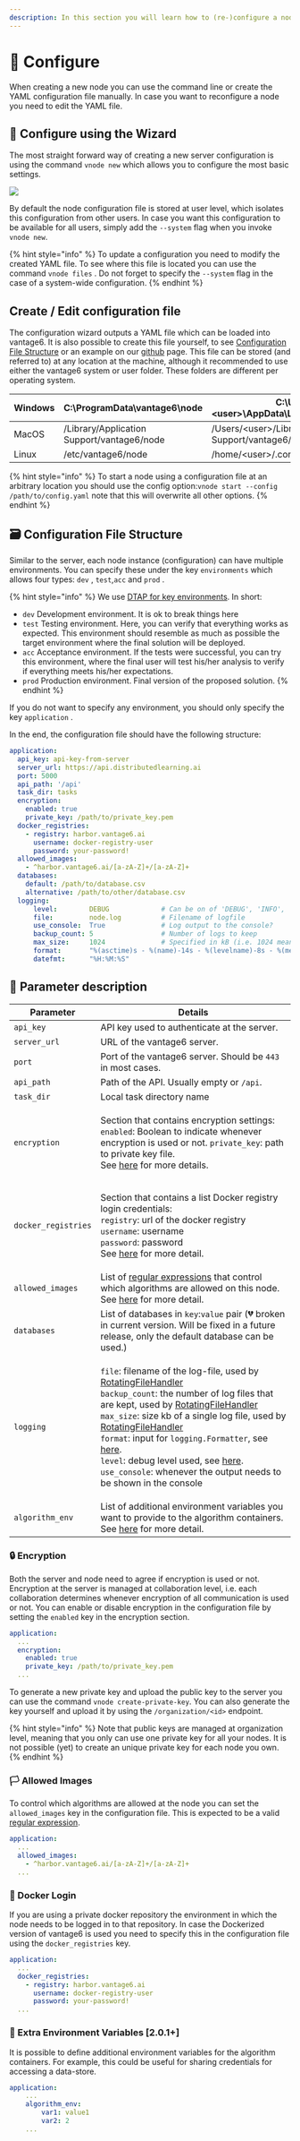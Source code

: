```yaml
---
description: In this section you will learn how to (re-)configure a nod
---
```


# 📃 Configure

When creating a new node you can use the command line or create the YAML configuration file manually. In case you want to reconfigure a node you need to edit the YAML file.&#x20;

## :mage: Configure using the Wizard

The most straight forward way of creating a new server configuration is using the command `vnode new` which allows you to configure the most basic settings.

![](<../../.gitbook/assets/vnodenew (1).jpg>)

By default the node configuration file is stored at user level, which isolates this configuration from other users. In case you want this configuration to be available for all users, simply add the `--system` flag when you invoke `vnode new`.

{% hint style="info" %}
To update a configuration you need to modify the created YAML file. To see where this file is located you can use the command `vnode files` . Do not forget to specify the `--system` flag in the case of a system-wide configuration.
{% endhint %}

## Create / Edit configuration file

The configuration wizard outputs a YAML file which can be loaded into vantage6. It is also possible to create this file yourself, to see [Configuration File Structure](./#configuration-file-structure) or an example on our [github](https://github.com/iknl/ppdli) page. This file can be stored (and referred to) at any location at the machine, although it recommended to use either the vantage6 system or user folder. These folders are different per operating system.

| Windows | C:\ProgramData\vantage6\node               | C:\Users\\\<user>\AppData\Local\vantage6\node            |
| ------- | ------------------------------------------ | -------------------------------------------------------- |
| MacOS   | /Library/Application Support/vantage6/node | /Users/\<user>/Library/Application Support/vantage6/node |
| Linux   | /etc/vantage6/node                         | /home/\<user>/.config/vantage6/node                      |

{% hint style="info" %}
To start a node using a configuration file at an arbitrary location you should use the config option:`vnode start --config /path/to/config.yaml` note that this will overwrite all other options.
{% endhint %}

## 🗃 Configuration File Structure

Similar to the server, each node instance (configuration) can have multiple environments. You can specify these under the key `environments` which allows four types: `dev` , `test`,`acc` and `prod` .

{% hint style="info" %}
We use [DTAP for key environments](https://en.wikipedia.org/wiki/Development,\_testing,\_acceptance\_and\_production). In short:

* `dev` Development environment. It is ok to break things here
* `test` Testing environment. Here, you can verify that everything works as expected. This environment should resemble as much as possible the target environment where the final solution will be deployed.
* `acc` Acceptance environment. If the tests were successful, you can try this environment, where the final user will test  his/her analysis to verify if everything meets his/her expectations.
* `prod` Production environment. Final version of the proposed solution.
{% endhint %}

If you do not want to specify any environment, you should only specify the key `application` .

In the end, the configuration file should have the following structure:

```yaml
application:
  api_key: api-key-from-server
  server_url: https://api.distributedlearning.ai
  port: 5000
  api_path: '/api'
  task_dir: tasks
  encryption:
    enabled: true
    private_key: /path/to/private_key.pem
  docker_registries:
    - registry: harbor.vantage6.ai
      username: docker-registry-user
      password: your-password!
  allowed_images:
    - ^harbor.vantage6.ai/[a-zA-Z]+/[a-zA-Z]+
  databases:
    default: /path/to/database.csv
    alternative: /path/to/other/database.csv
  logging:
      level:        DEBUG             # Can be on of 'DEBUG', 'INFO', 'WARNING', 'ERROR', 'CRITICAL'
      file:         node.log          # Filename of logfile
      use_console:  True              # Log output to the console?
      backup_count: 5                 # Number of logs to keep
      max_size:     1024              # Specified in kB (i.e. 1024 means a maximum file size of 1MB)
      format:       "%(asctime)s - %(name)-14s - %(levelname)-8s - %(message)s"
      datefmt:      "%H:%M:%S"
```

## 📰 Parameter description

| Parameter           | Details                                                                                                                                                                                                                                                                                                                                                                                                                                                                                                                                                                                                                                                                                                                                                                                                                                                                                                                                                                                |
| ------------------- | -------------------------------------------------------------------------------------------------------------------------------------------------------------------------------------------------------------------------------------------------------------------------------------------------------------------------------------------------------------------------------------------------------------------------------------------------------------------------------------------------------------------------------------------------------------------------------------------------------------------------------------------------------------------------------------------------------------------------------------------------------------------------------------------------------------------------------------------------------------------------------------------------------------------------------------------------------------------------------------- |
| `api_key`           | API key used to authenticate at the server.                                                                                                                                                                                                                                                                                                                                                                                                                                                                                                                                                                                                                                                                                                                                                                                                                                                                                                                                            |
| `server_url`        | URL of the vantage6 server.                                                                                                                                                                                                                                                                                                                                                                                                                                                                                                                                                                                                                                                                                                                                                                                                                                                                                                                                                            |
| `port`              | Port of the vantage6 server. Should be `443` in most cases.                                                                                                                                                                                                                                                                                                                                                                                                                                                                                                                                                                                                                                                                                                                                                                                                                                                                                                                            |
| `api_path`          | Path of the API. Usually empty or `/api`.                                                                                                                                                                                                                                                                                                                                                                                                                                                                                                                                                                                                                                                                                                                                                                                                                                                                                                                                              |
| `task_dir`          | Local task directory name                                                                                                                                                                                                                                                                                                                                                                                                                                                                                                                                                                                                                                                                                                                                                                                                                                                                                                                                                              |
| `encryption`        | <p>Section that contains encryption settings: <br><code>enabled</code>: Boolean to indicate whenever encryption is used or not. <code>private_key</code>: path to private key file. <br> See <a href="configuration.md#encryption">here</a> for more details.</p>                                                                                                                                                                                                                                                                                                                                                                                                                                                                                                                                                                                                                                                                                                                      |
| `docker_registries` | <p>Section that contains  a list Docker registry login credentials: <br><code>registry</code>: url of the docker registry<br><code>username</code>: username<br><code>password</code>: password <br>See <a href="configuration.md#docker-login">here</a> for more detail.</p>                                                                                                                                                                                                                                                                                                                                                                                                                                                                                                                                                                                                                                                                                                          |
| `allowed_images`    | List of [regular expressions](https://en.wikipedia.org/wiki/Regular\_expression) that control which algorithms are allowed on this node. See [here](configuration.md#allowed-images) for more detail.                                                                                                                                                                                                                                                                                                                                                                                                                                                                                                                                                                                                                                                                                                                                                                                  |
| `databases`         | List of databases in `key`:`value` pair (💔 broken in current version. Will be fixed in a future release, only the default database can be used.)                                                                                                                                                                                                                                                                                                                                                                                                                                                                                                                                                                                                                                                                                                                                                                                                                                      |
| `logging`           | <p><code>file</code>: filename of the log-file, used by <a href="https://docs.python.org/3/library/logging.handlers.html#logging.handlers.RotatingFileHandler">RotatingFileHandler</a> <br><code>backup_count</code>: the number of log files that are kept, used by <a href="https://docs.python.org/3/library/logging.handlers.html#logging.handlers.RotatingFileHandler">RotatingFileHandler</a> <br><code>max_size</code>: size kb of a single log file, used by <a href="https://docs.python.org/3/library/logging.handlers.html#logging.handlers.RotatingFileHandler">RotatingFileHandler</a> <br><code>format</code>: input for <code>logging.Formatter</code>, see <a href="https://docs.python.org/3/library/logging.html#logging.Formatter">here</a>. <br><code>level</code>: debug level used, see <a href="https://docs.python.org/3/library/logging.html#logging-levels">here</a>. <br><code>use_console</code>: whenever the output needs to be shown in the console</p> |
| `algorithm_env`     | List of additional environment variables you want to provide to the algorithm containers. See [here](https://app.gitbook.com/@vantage6/s/vantage6/\~/drafts/-MW3WGlJQBsVFTFQ\_9md/usage/running-the-node/configuration#extra-environment-variables-2-0-1) for more detail.                                                                                                                                                                                                                                                                                                                                                                                                                                                                                                                                                                                                                                                                                                             |

### 🔒 Encryption

Both the server and node need to agree if encryption is used or not. Encryption at the server is managed at collaboration level, i.e. each collaboration determines whenever encryption of all communication is used or not. You can enable or disable encryption in the configuration file by setting the `enabled` key in the encryption section.

```yaml
application:
  ...
  encryption:
    enabled: true
    private_key: /path/to/private_key.pem
  ...
```

To generate a new private key and upload the public key to the server you can use the command `vnode create-private-key`. You can also generate the key yourself and upload it by using the `/organization/<id>` endpoint.

{% hint style="info" %}
Note that public keys are managed at organization level, meaning that you only can use one private key for all your nodes. It is not possible (yet) to create an unique private key for each node you own.
{% endhint %}

### 🏳 Allowed Images

To control which algorithms are allowed at the node you can set the `allowed_images` key in the configuration file. This is expected to be a valid [regular expression](https://en.wikipedia.org/wiki/Regular\_expression).

```yaml
application:
  ...
  allowed_images:
    - ^harbor.vantage6.ai/[a-zA-Z]+/[a-zA-Z]+
  ...
```

### 🐳 Docker Login

If you are using a private docker repository the environment in which the node needs to be logged in to that repository. In case the Dockerized version of vantage6 is used you need to specify this in the configuration file using the `docker_registries` key.

```yaml
application:
  ...
  docker_registries:
    - registry: harbor.vantage6.ai
      username: docker-registry-user
      password: your-password!
  ...
```

### 📃 Extra Environment Variables \[2.0.1+]

It is possible to define additional environment variables for the algorithm containers. For example, this could be useful for sharing credentials for accessing a data-store.

```yaml
application:
    ...
    algorithm_env:
        var1: value1
        var2: 2
    ...
```

